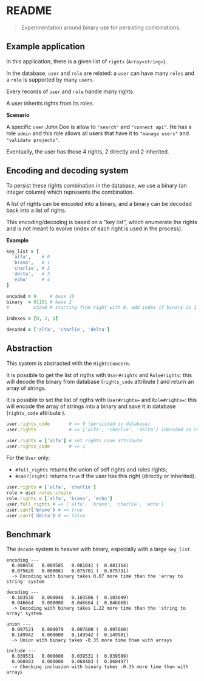 # README

> Experimentation around binary use for persisting combinations.

## Example application

In this application, there is a given list of `rights` (`Array<string>`).

In the database, `user` and `role` are related: a `user` can have many `roles` and a `role` is supported by many `users`.

Every records of `user` and `role` handle many rights.

A user inherits rights from its roles.

**Scenario**

A specific `user` John Doe is allow to `"search"` and `"connect api"`. He has a role `admin` and this role allows all users that have it to `"manage users"` and `"validate projects"`.

Eventually, the user has those 4 rights, 2 directly and 2 inherited.

## Encoding and decoding system

To persist these rights combination in the database, we use a binary (an integer column) which represents the combination.

A list of rights can be encoded into a binary, and a binary can be decoded back into a list of rights.

This encoding/decoding is based on a "key list", which enumerate the rights and is not meant to evolve (index of each right is used in the process).

**Example**

```ruby
key_list = [
  'alfa',    # 0
  'bravo',   # 1
  'charlie', # 2
  'delta',   # 3
  'echo'     # 4
]

encoded = 9     # base 10
binary  = 01101 # base 2
#         x32x0 # starting from right with 0, add index if binary is 1

indexes = [0, 2, 3]

decoded = ['alfa', 'charlie', 'delta']
```

## Abstraction

This system is abstracted with the `RightsConcern`.

It is possible to get the list of rigths with `User#rights` and `Role#rights`: this will decode the binary from database (`rights_code` attribute ) and return an array of strings.

It is possible to set the list of rigths with `User#rights=` and `Role#rights=`: this will encode the array of strings into a binary and save it in database (`rights_code` attribute ).

```ruby
user.rights_code       # => 9 (persisted in database)
user.rights            # => ['alfa', 'charlie', 'delta'] (decoded in ruby)

user.rights = ['alfa'] # set rights_code attribute
user.rights_code       # => 1
```

For the `User` only:
* `#full_rights` returns the union of self rights and roles rights;
* `#can?(right)` returns `true` if the user has this right (directly or inherited).

```ruby
user.rights = ['alfa', 'charlie']
role = user.roles.create
role.rights = ['alfa', 'bravo', 'echo']
user.full_rights # => ['alfa', 'bravo', 'charlie', 'echo']
user.can?('bravo') # => true
user.can?('delta') # => false
```

## Benchmark

The `decode` system is heavier with binary, especially with a large `key_list`.

```
encoding ---
  0.080456   0.000585   0.081041 (  0.081114)
  0.075620   0.000081   0.075701 (  0.075731)
  -> Encoding with binary takes 0.07 more time than the 'array to string' system

decoding ---
  0.103538   0.000048   0.103586 (  0.103649)
  0.046664   0.000000   0.046664 (  0.046668)
  -> Decoding with binary takes 1.22 more time than the 'string to array' system

union ---
  0.097521   0.000079   0.097600 (  0.097660)
  0.149942   0.000000   0.149942 (  0.149981)
  -> Union with binary takes -0.35 more time than with arrays

include ---
  0.039531   0.000000   0.039531 (  0.039589)
  0.060483   0.000000   0.060483 (  0.060497)
  -> Checking inclusion with binary takes -0.35 more time than with arrays
  ```